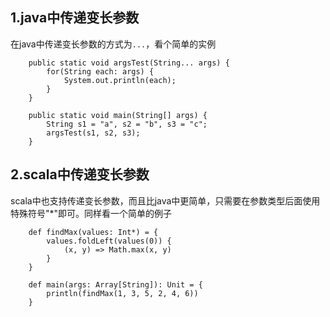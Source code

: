 ## 1.java中传递变长参数
在java中传递变长参数的方式为`...`，看个简单的实例  

```
    public static void argsTest(String... args) {
        for(String each: args) {
            System.out.println(each);
        }
    }

    public static void main(String[] args) {
        String s1 = "a", s2 = "b", s3 = "c";
        argsTest(s1, s2, s3);
    }
```  

## 2.scala中传递变长参数  
scala中也支持传递变长参数，而且比java中更简单，只需要在参数类型后面使用特殊符号"*"即可。同样看一个简单的例子  

```
    def findMax(values: Int*) = {
        values.foldLeft(values(0)) {
            (x, y) => Math.max(x, y)
        }
    }

    def main(args: Array[String]): Unit = {
        println(findMax(1, 3, 5, 2, 4, 6))
    }
```  
